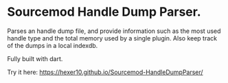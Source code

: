 # Sourcemod Handle Dump Parser.
Parses an handle dump file, and provide information such as the most used handle type and the total memory used by a single plugin.
Also keep track of the dumps in a local indexdb.

Fully built with dart.

Try it here: https://hexer10.github.io/Sourcemod-HandleDumpParser/

